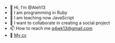 - 👋 Hi, I’m @Aleh13
- 👀 I am programming in Ruby
- 🌱 I am teaching now JavaScript
- 💞️ I want to collaborate in creating a social project
- 📫 How to reach me q4wk13@gmail.com
- 🧑‍ [My cv](https://github.com/Aleh13/cv)

<!---
Aleh13/Aleh13 is a ✨ special ✨ repository because its `README.md` (this file) appears on your GitHub profile.
You can click the Preview link to take a look at your changes.
--->
